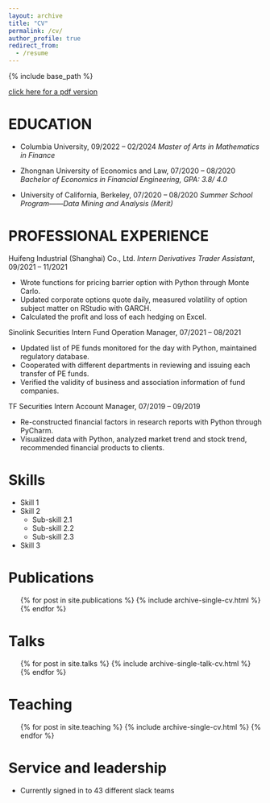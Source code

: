 ```yaml
---
layout: archive
title: "CV"
permalink: /cv/
author_profile: true
redirect_from:
  - /resume
---
```


{% include base_path %}

[click here for a pdf version](https://wangyiwei1999.github.io/files/CV.pdf)

EDUCATION
=======
* Columbia University, 09/2022 – 02/2024
  _Master of Arts in Mathematics in Finance_ 
  
* Zhongnan University of Economics and Law, 07/2020 – 08/2020
  _Bachelor of Economics in Financial Engineering, GPA: 3.8/ 4.0_
  
* University of California, Berkeley, 07/2020 – 08/2020
  _Summer School Program——Data Mining and Analysis (Merit)_
  
PROFESSIONAL EXPERIENCE
======
Huifeng Industrial (Shanghai) Co., Ltd. _Intern Derivatives Trader Assistant_, 09/2021 – 11/2021
  * Wrote functions for pricing barrier option with Python through Monte Carlo.
  * Updated corporate options quote daily, measured volatility of option subject matter on RStudio with GARCH. 
  * Calculated the profit and loss of each hedging on Excel.

Sinolink Securities Intern Fund Operation Manager, 07/2021 – 08/2021
  * Updated list of PE funds monitored for the day with Python, maintained regulatory database. 
  * Cooperated with different departments in reviewing and issuing each transfer of PE funds. 
  * Verified the validity of business and association information of fund companies.

TF Securities Intern Account Manager, 07/2019 – 09/2019
  * Re-constructed financial factors in research reports with Python through PyCharm.
  * Visualized data with Python, analyzed market trend and stock trend, recommended financial products to clients.

  
Skills
======
* Skill 1
* Skill 2
  * Sub-skill 2.1
  * Sub-skill 2.2
  * Sub-skill 2.3
* Skill 3

Publications
======
  <ul>{% for post in site.publications %}
    {% include archive-single-cv.html %}
  {% endfor %}</ul>
  
Talks
======
  <ul>{% for post in site.talks %}
    {% include archive-single-talk-cv.html %}
  {% endfor %}</ul>
  
Teaching
======
  <ul>{% for post in site.teaching %}
    {% include archive-single-cv.html %}
  {% endfor %}</ul>
  
Service and leadership
======
* Currently signed in to 43 different slack teams

